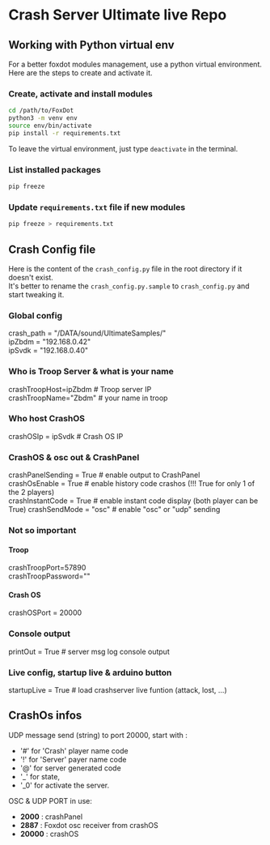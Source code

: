 # Crash Server Ultimate live Repo

## Working with Python virtual env

For a better foxdot modules management, use a python virtual environment.  
Here are the steps to create and activate it.  

### Create, activate and install modules

```bash
cd /path/to/FoxDot
python3 -m venv env
source env/bin/activate
pip install -r requirements.txt
```

To leave the virtual environment, just type `deactivate` in the terminal.  

### List installed packages
```bash
pip freeze
```

### Update `requirements.txt` file if new modules
```bash
pip freeze > requirements.txt
```

## Crash Config file

Here is the content of the `crash_config.py` file in the root directory if it doesn't exist.  
It's better to rename the `crash_config.py.sample` to `crash_config.py` and start tweaking it.  

### Global config
crash_path = "/DATA/sound/UltimateSamples/"  
ipZbdm = "192.168.0.42"  
ipSvdk = "192.168.0.40"

### Who is Troop Server & what is your name
crashTroopHost=ipZbdm # Troop server IP  
crashTroopName="Zbdm" # your name in troop

### Who host CrashOS
crashOSIp = ipSvdk   # Crash OS IP

### CrashOS & osc out & CrashPanel
crashPanelSending = True  # enable output to CrashPanel  
crashOsEnable = True  # enable history code crashos (!!! True for only 1 of the 2 players)  
crashInstantCode = True # enable instant code display (both player can be True)
crashSendMode = "osc" # enable "osc" or "udp" sending  

### Not so important

#### Troop
crashTroopPort=57890  
crashTroopPassword=""

#### Crash OS
crashOSPort = 20000

### Console output
printOut = True # server msg log console output

### Live config, startup live & arduino button
startupLive = True	# load crashserver live funtion (attack,  lost, ...)

## CrashOs infos

UDP message send (string) to port 20000, start with  :
- '#' for 'Crash' player name code
- '!' for 'Server' payer name code
- '@' for server generated code
- '_' for state, 
- '_0' for activate the server.  


OSC & UDP PORT in use:
- **2000** : crashPanel
- **2887** : Foxdot osc receiver from crashOS
- **20000** : crashOS


